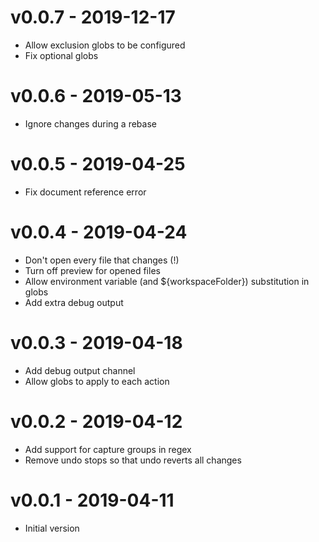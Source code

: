 # v0.0.7 - 2019-12-17
- Allow exclusion globs to be configured
- Fix optional globs

# v0.0.6 - 2019-05-13
- Ignore changes during a rebase

# v0.0.5 - 2019-04-25
- Fix document reference error

# v0.0.4 - 2019-04-24
- Don't open every file that changes (!)
- Turn off preview for opened files
- Allow environment variable (and ${workspaceFolder}) substitution in globs
- Add extra debug output

# v0.0.3 - 2019-04-18
- Add debug output channel
- Allow globs to apply to each action

# v0.0.2 - 2019-04-12
- Add support for capture groups in regex
- Remove undo stops so that undo reverts all changes

# v0.0.1 - 2019-04-11
- Initial version
